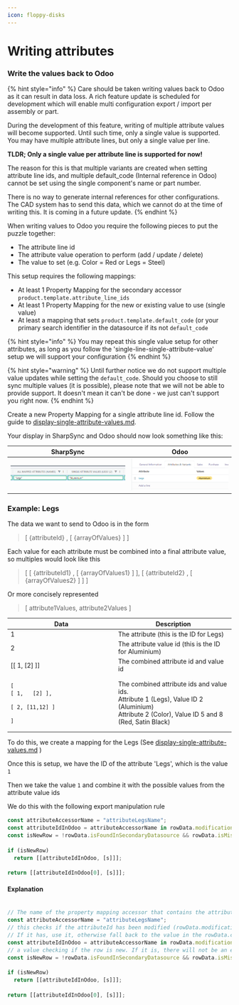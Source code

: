```yaml
---
icon: floppy-disks
---
```


# Writing attributes

### Write the values back to Odoo

{% hint style="info" %}
Care should be taken writing values back to Odoo as it can result in data loss. A rich feature update is scheduled for development which will enable multi configuration export / import per assembly or part.&#x20;

During the development of this feature, writing of multiple attribute values will become supported. Until such time, only a single value is supported. You may have multiple attribute lines, but only a  single value per line.



**TLDR; Only a single value per attribute line is supported for now!**



The reason for this is that multiple variants are created when setting attribute line ids, and multiple default\_code (Internal reference in Odoo) cannot be set using the single component's name or part number.&#x20;

There is no way to generate internal references for other configurations. The CAD system has to send this data, which we cannot do at the time of writing this. It is coming in a future update.
{% endhint %}

When writing values to Odoo you require the following pieces to put the puzzle together:

* The attribute line id
* The attribute value operation to perform (add / update / delete)
* The value to set (e.g. Color = Red or Legs = Steel)

This setup requires the following mappings:

* At least 1 Property Mapping for the secondary accessor `product.template.attribute_line_ids`&#x20;
* At least 1 Property Mapping for the new or existing value to use (single value)
* At least a mapping that sets `product.template.default_code` (or your primary search identifier in the datasource if its not `default_code`&#x20;

{% hint style="info" %}
You may repeat this single value setup for other attributes, as long as you follow the 'single-line-single-attribute-value' setup we will support your configuration
{% endhint %}

{% hint style="warning" %}
Until further notice we do not support multiple value updates while setting the `default_code`. Should you choose to still sync multiple values (it is possible), please note that we will not be able to provide support. It doesn't mean it can't be done - we just can't support you right now.
{% endhint %}

Create a new Property Mapping for a single attribute line id. Follow the guide to [display-single-attribute-values.md](display-single-attribute-values.md "mention").

Your display in SharpSync and Odoo should now look something like this:

| SharpSync                                                     | Odoo                                                     |
| ------------------------------------------------------------- | -------------------------------------------------------- |
| ![](../../../../.gitbook/assets/sharpsync_legs_aluminium.png) | ![](../../../../.gitbook/assets/odoo_legs_aluminium.png) |

### Example: Legs

The data we want to send to Odoo is in the form&#x20;

> \[ {attributeId} , \[ {arrayOfValues} ] ]

Each value for each attribute must be combined into a final attribute value, so multiples would look like this&#x20;

> \[ \[ {attributeId1} , \[ {arrayOfValues1} ] ], \[ {attributeId2} , \[ {arrayOfValues2} ] ] ]

Or more concisely represented&#x20;

> \[ attribute1Values, attribute2Values ]

<table><thead><tr><th width="228">Data</th><th>Description</th></tr></thead><tbody><tr><td>1</td><td>The attribute (this is the ID for Legs)</td></tr><tr><td>2</td><td>The attribute value id (this is the ID for Aluminium)</td></tr><tr><td>[[ 1, [2] ]]</td><td>The combined attribute id and value id</td></tr><tr><td><p><code>[</code><br>   <code>[ 1,   [2] ],</code></p><p>  <code>[ 2, [11,12] ]</code></p><p><code>]</code></p></td><td>The combined attribute ids and value ids.<br>Attribute 1 (Legs), Value ID 2 (Aluminium)<br>Attribute 2 (Color), Value ID 5 and 8 (Red, Satin Black)</td></tr></tbody></table>



To do this, we create a mapping for the Legs (See [display-single-attribute-values.md](display-single-attribute-values.md "mention") )

Once this is setup, we have the ID of the attribute 'Legs', which is the value `1`

Then we take the value `1` and combine it with the possible values from the attribute value ids



We do this with the following export manipulation rule

```javascript
const attributeAccessorName = "attributeLegsName";
const attributeIdInOdoo = attributeAccessorName in rowData.modifications  ? rowData.modifications[attributeAccessorName] : rowData.cells[attributeAccessorName];
const isNewRow = !rowData.isFoundInSecondaryDatasource && rowData.isMissingInSecondaryDatasource;

if (isNewRow)
  return [[attributeIdInOdoo, [s]]];

return [[attributeIdInOdoo[0], [s]]];

```

#### Explanation

```javascript

// The name of the property mapping accessor that contains the attribute id
const attributeAccessorName = "attributeLegsName";
// this checks if the attributeId has been modified (rowData.modifications). 
// If it has, use it, otherwise fall back to the value in the rowData.cells (value of the primary)
const attributeIdInOdoo = attributeAccessorName in rowData.modifications  ? rowData.modifications[attributeAccessorName] : rowData.cells[attributeAccessorName];
// a value checking if the row is new. If it is, there will not be an existing value
const isNewRow = !rowData.isFoundInSecondaryDatasource && rowData.isMissingInSecondaryDatasource;

if (isNewRow)
  return [[attributeIdInOdoo, [s]]];

return [[attributeIdInOdoo[0], [s]]];
```
